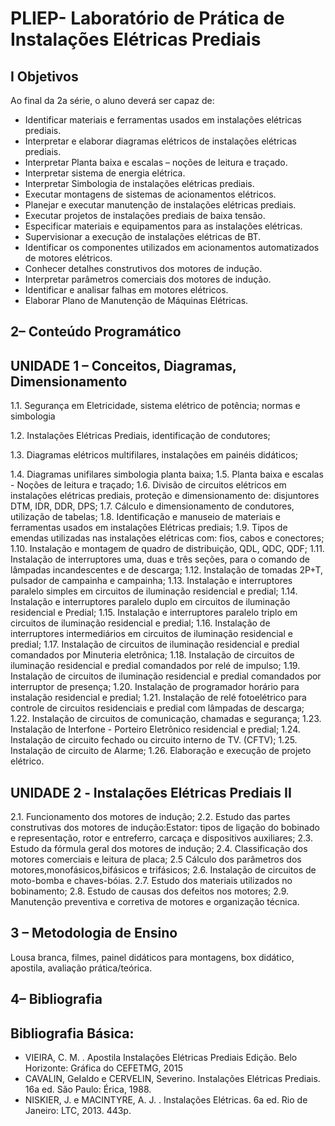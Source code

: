 # PLIEP- Laboratório de Prática de Instalações Elétricas Prediais

## I Objetivos

Ao final da 2a série, o aluno deverá ser capaz de:
- Identificar materiais e ferramentas usados em instalações elétricas prediais.
- Interpretar e elaborar diagramas elétricos de instalações elétricas prediais.
- Interpretar Planta baixa e escalas – noções de leitura e traçado.
- Interpretar sistema de energia elétrica.
- Interpretar Simbologia de instalações elétricas prediais.
- Executar montagens de sistemas de acionamentos elétricos.
- Planejar e executar manutenção de instalações elétricas prediais.
- Executar projetos de instalações prediais de baixa tensão.
- Especificar materiais e equipamentos para as instalações elétricas.
- Supervisionar a execução de instalações elétricas de BT.
- Identificar os componentes utilizados em acionamentos automatizados de motores elétricos.
- Conhecer detalhes construtivos dos motores de indução.
- Interpretar parâmetros comerciais dos motores de indução.
- Identificar e analisar falhas em motores elétricos.
- Elaborar Plano de Manutenção de Máquinas Elétricas.

## 2– Conteúdo Programático

## UNIDADE 1 – Conceitos, Diagramas, Dimensionamento

1.1. Segurança em Eletricidade, sistema elétrico de potência; normas e simbologia

1.2. Instalações Elétricas Prediais, identificação de condutores;

1.3. Diagramas elétricos multifilares, instalações em painéis didáticos;

1.4. Diagramas unifilares simbologia planta baixa;
1.5. Planta baixa e escalas - Noções de leitura e traçado;
1.6. Divisão de circuitos elétricos em instalações elétricas prediais, proteção e dimensionamento de: disjuntores DTM, IDR, DDR, DPS;
1.7. Cálculo e dimensionamento de condutores, utilização de tabelas;
1.8. Identificação e manuseio de materiais e ferramentas usados em instalações Elétricas prediais;
1.9. Tipos de emendas utilizadas nas instalações elétricas com: fios, cabos e conectores; 
1.10. Instalação e montagem de quadro de distribuição, QDL, QDC, QDF;
1.11. Instalação de interruptores uma, duas e três seções, para o comando de lâmpadas incandescentes e de descarga;
1.12. Instalação de tomadas 2P+T, pulsador de campainha e campainha;
1.13. Instalação e interruptores paralelo simples em circuitos de iluminação residencial e predial;
1.14. Instalação e interruptores paralelo duplo em circuitos de iluminação residencial e Predial;
1.15. Instalação e interruptores paralelo triplo em circuitos de iluminação residencial e predial;
1.16. Instalação de interruptores intermediários em circuitos de iluminação residencial e predial;
1.17. Instalação de circuitos de iluminação residencial e predial comandados por Minuteria eletrônica;
1.18. Instalação de circuitos de iluminação residencial e predial comandados por relé de impulso;
1.19. Instalação de circuitos de iluminação residencial e predial comandados por interruptor de presença;
1.20. Instalação de programador horário para instalação residencial e predial;
1.21. Instalação de relé fotoelétrico para controle de circuitos residenciais e predial com lâmpadas de descarga;
1.22. Instalação de circuitos de comunicação, chamadas e segurança; 
1.23. Instalação de Interfone - Porteiro Eletrônico residencial e predial; 
1.24. Instalação de circuito fechado ou circuito interno de TV. (CFTV); 
1.25. Instalação de circuito de Alarme;
1.26. Elaboração e execução de projeto elétrico.

## UNIDADE 2 ‐ Instalações Elétricas Prediais II

2.1. Funcionamento dos motores de indução;
2.2. Estudo das partes construtivas dos motores de indução:Estator: tipos de ligação do bobinado e representação, rotor e entreferro, carcaça e dispositivos auxiliares; 
2.3. Estudo da fórmula geral dos motores de indução;
2.4. Classificação dos motores comerciais e leitura de placa;
2.5 Cálculo dos parâmetros dos motores,monofásicos,bifásicos e trifásicos;
2.6. Instalação de circuitos de moto-bomba e chaves-bóias. 
2.7. Estudo dos materiais utilizados no bobinamento;
2.8. Estudo de causas dos defeitos nos motores;
2.9. Manutenção preventiva e corretiva de motores e organização técnica.

## 3 – Metodologia de Ensino
Lousa branca, filmes, painel didáticos para montagens, box didático, apostila, avaliação prática/teórica.

## 4– Bibliografia

## Bibliografia Básica:

- VIEIRA, C. M. . Apostila Instalações Elétricas Prediais Edição. Belo Horizonte: Gráfica do CEFETMG, 2015
- CAVALIN, GeIaldo e CERVELIN, Severino. Instalações Elétricas Prediais. 16a ed. São Paulo: Érica, 1988.
- NISKIER, J. e MACINTYRE, A. J. . Instalações Elétricas. 6a ed. Rio de Janeiro: LTC, 2013. 443p.
